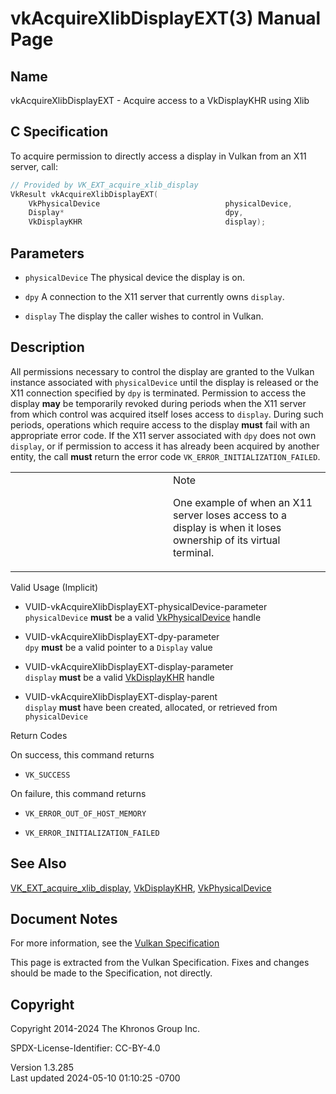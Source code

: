 # vkAcquireXlibDisplayEXT(3) Manual Page

## Name

vkAcquireXlibDisplayEXT - Acquire access to a VkDisplayKHR using Xlib



## <a href="#_c_specification" class="anchor"></a>C Specification

To acquire permission to directly access a display in Vulkan from an X11
server, call:

``` c
// Provided by VK_EXT_acquire_xlib_display
VkResult vkAcquireXlibDisplayEXT(
    VkPhysicalDevice                            physicalDevice,
    Display*                                    dpy,
    VkDisplayKHR                                display);
```

## <a href="#_parameters" class="anchor"></a>Parameters

- `physicalDevice` The physical device the display is on.

- `dpy` A connection to the X11 server that currently owns `display`.

- `display` The display the caller wishes to control in Vulkan.

## <a href="#_description" class="anchor"></a>Description

All permissions necessary to control the display are granted to the
Vulkan instance associated with `physicalDevice` until the display is
released or the X11 connection specified by `dpy` is terminated.
Permission to access the display **may** be temporarily revoked during
periods when the X11 server from which control was acquired itself loses
access to `display`. During such periods, operations which require
access to the display **must** fail with an appropriate error code. If
the X11 server associated with `dpy` does not own `display`, or if
permission to access it has already been acquired by another entity, the
call **must** return the error code `VK_ERROR_INITIALIZATION_FAILED`.

<table>
<colgroup>
<col style="width: 50%" />
<col style="width: 50%" />
</colgroup>
<tbody>
<tr class="odd">
<td class="icon"><em></em></td>
<td class="content">Note
<p>One example of when an X11 server loses access to a display is when
it loses ownership of its virtual terminal.</p></td>
</tr>
</tbody>
</table>

Valid Usage (Implicit)

- <a href="#VUID-vkAcquireXlibDisplayEXT-physicalDevice-parameter"
  id="VUID-vkAcquireXlibDisplayEXT-physicalDevice-parameter"></a>
  VUID-vkAcquireXlibDisplayEXT-physicalDevice-parameter  
  `physicalDevice` **must** be a valid
  [VkPhysicalDevice](https://registry.khronos.org/vulkan/specs/1.3-extensions/man/html/VkPhysicalDevice.html) handle

- <a href="#VUID-vkAcquireXlibDisplayEXT-dpy-parameter"
  id="VUID-vkAcquireXlibDisplayEXT-dpy-parameter"></a>
  VUID-vkAcquireXlibDisplayEXT-dpy-parameter  
  `dpy` **must** be a valid pointer to a `Display` value

- <a href="#VUID-vkAcquireXlibDisplayEXT-display-parameter"
  id="VUID-vkAcquireXlibDisplayEXT-display-parameter"></a>
  VUID-vkAcquireXlibDisplayEXT-display-parameter  
  `display` **must** be a valid [VkDisplayKHR](https://registry.khronos.org/vulkan/specs/1.3-extensions/man/html/VkDisplayKHR.html) handle

- <a href="#VUID-vkAcquireXlibDisplayEXT-display-parent"
  id="VUID-vkAcquireXlibDisplayEXT-display-parent"></a>
  VUID-vkAcquireXlibDisplayEXT-display-parent  
  `display` **must** have been created, allocated, or retrieved from
  `physicalDevice`

Return Codes

On success, this command returns  
- `VK_SUCCESS`

On failure, this command returns  
- `VK_ERROR_OUT_OF_HOST_MEMORY`

- `VK_ERROR_INITIALIZATION_FAILED`

## <a href="#_see_also" class="anchor"></a>See Also

[VK_EXT_acquire_xlib_display](https://registry.khronos.org/vulkan/specs/1.3-extensions/man/html/VK_EXT_acquire_xlib_display.html),
[VkDisplayKHR](https://registry.khronos.org/vulkan/specs/1.3-extensions/man/html/VkDisplayKHR.html),
[VkPhysicalDevice](https://registry.khronos.org/vulkan/specs/1.3-extensions/man/html/VkPhysicalDevice.html)

## <a href="#_document_notes" class="anchor"></a>Document Notes

For more information, see the <a
href="https://registry.khronos.org/vulkan/specs/1.3-extensions/html/vkspec.html#vkAcquireXlibDisplayEXT"
target="_blank" rel="noopener">Vulkan Specification</a>

This page is extracted from the Vulkan Specification. Fixes and changes
should be made to the Specification, not directly.

## <a href="#_copyright" class="anchor"></a>Copyright

Copyright 2014-2024 The Khronos Group Inc.

SPDX-License-Identifier: CC-BY-4.0

Version 1.3.285  
Last updated 2024-05-10 01:10:25 -0700
